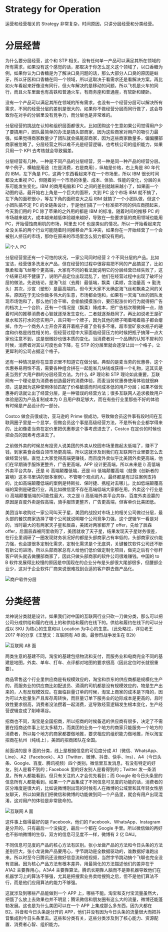 # Strategy for Operation

运营和经营相关的 Strategy 非常复杂，时间原因，只讲分层经营和分类经营。

# 分层经营

为什么要分层经营，这个和 STP 相关。没有任何单一产品可以满足其所在领域的所有需求，如果没有这个感觉的话，那取决于你怎么定义这个领域了，以口香糖为例，如果你认为口香糖是为了解决口臭问题的话，那么大部分人口臭的原因是蛀牙，所以牙医和口香糖在同一个领域，所以这取决于看需求还是看解决方案。再比如火车看起来好像没有同行，但火车解决的是移动的问题，所以飞机是火车的同行，而且火车里面也有高铁和普通火车，有商务座和普通座，有软卧和硬卧。

没有一个产品可以满足其所在领域的所有需求，也没有一个经营分层可以解决所有需求，不同的经营分层的差别是很大的，如果你不做经营分层而同行做了，这会导致你在对手的分层里没有竞争力，而分层也是非常难的。

分层经营的挑战在认知和组织层面都很大。比如团购这个生意如果公司觉得用户少了要搞用户，团队最简单的办法是搞头部商家，因为这些商家对用户的吸引力最强，如果觉得商家数量少了团队就会搞尾部商家，因为这些商家数量多，偏偏腰部商家被忽略了。分层经营之所以难不光是经营逻辑，也考核公司的组织能力，如果只用一个 KPI 去考核就会导致偏差。

分层经营有几种。一种是不同产品的分层经营，另一种是同一种产品的经营分层。举个例子，横轴是用途（左是消费，右是商用），纵轴是价格，右上角是 80 年代的 IBM，左下角是 PC，这两个东西看起来不在一个市场里，所以 IBM 很长时间都没太重视 PC，但随着另一个市场的体量、成本、体验、性能的变化，分层的关系可能发生变化。IBM 的商用电脑和 PC 之间的差别就越来越小了，如果画一个动图的话，最开始右上角是一个巨大的面积，大到 PC 这个市场 IBM 就不搞了，左下角的面积很小，等左下角的面积变大之后 IBM 就搞了一个小团队做，但这个小团队搞不定 PC 的全链条设计，于是他们搞了一个标准把不同的供应商攒起来，今天我们用的 PC 除了苹果的之外用的都是 IBM 的标准，随着时间的推移 PC 的市场越来越大，成本越来越低体验越来越好，导致在一些要求低的商用领域也能用 PC，开始侵蚀商用机的市场，阿里去 IOE 也是类似的情况。所以一开始看起来完全没关系的两个行业可能随着时间推移会产生冲突，如果你在一开始经营了一个会被别人挤压的市场，那你在原来的市场里怎么努力都没有用的。

![个人 PC](https://assets.ng-tech.icu/item/20230305162637.png)

分层经营里还有一个可怕的状况，一家公司同时经营 2 个不同分层的产品。比如宝洁，经营很多洗发水产品，但在经营的过程中很容易把不同的产品搞混了，比如飘柔和海飞丝哪个更高端，大家有不同的看法就说明它的分层经营已经失败了，这个结果已经不健康了，说明产品定位出现混乱了，他们在经营过程中出现了破坏分层的做法。先说结论，是海飞丝（去屑）最低端，飘柔（柔顺，含油量高 → 勤洗头）其次，沙宣（塑形）是最高端的。但今天大家不太确定海飞丝和飘柔之间的关系，原因在于无论你做多伟大的生意，市场都会饱和，如果有一天海飞丝的团队发现市场饱和了，那么他们会干嘛，会偷偷摸摸涨价，要匹配涨价的行为就得把广告的档次上一个台阶，还有一个情况是（飘柔）降成本，把广告档次稍微降一点，随着时间的推移消费者心智就逐渐发生变化，二者就逐渐趋同了。再比如说老王是矿泉水和苏打水的忠实用户，且只喝一个牌子，因为其他的牌子喝着喝着瓶子都会瘪掉，作为一个商务人士开会开着开着瓶子瘪了会有多不堪，超市里矿泉水瓶子的硬度和价格是线性相关的，但经营过程中大家面临经营压力的时候把瓶子搞薄一点大家也注意不到，这是很微妙也很本质的变化。当消费者对一个品牌的认知不犀利的时候，消费者对其认可度也会下降，在 STP 的分层里就会逐渐让出一个格子，让更犀利的公司占据这个格子。

还有一种情况是你在显意识里不知道它在做分层。典型的是麦当劳的优惠券，这个优惠券易用性不高，需要各种组合拼在一起能省几块钱或获得一个礼物，这其实是麦当劳扩大用户群的分层经营方法。为什么 4P 理论和 STP 理论如此重要，互联网有一个理论是为消费者创造最好的消费体验，而麦当劳优惠券使用体验就很麻烦，这是因为这种使用体验匹配了价格敏感而时间成本低的用户分层；如果不做优惠券的话就让出了经营分层，是一种错误的经营方法；很多互联网人追求极致用户体验是因为产品复制成本为 0 且用户群足够大，而在有些行业里那些不好的体验有时候是产品设计的一部分。

Costco 做会员很成功，亚马逊的 Prime 很成功，导致做会员这件事有段时间在互联网圈子里是一个显学，但做会员这个事是高级经营方法，不是所有企业都学得来的，比如像麦当劳在定价里把优惠券这个事考虑进去了，Costco 在定价的时候也把会员的因素考虑进去了。

之前做外卖的时候总有投资人说美团的外卖从校园市场里做起太低端了，赚不了钱，到家美食会做白领市场更高端，所以这就涉及到我们在互联网行业里要怎么去做经营分层。直觉上大家觉得高端更赚钱，而百度外卖似乎比美团外卖更高端，他们在早期骑手服饰更整齐，广告更高端，APP 设计更高端，所以未来是 i) 高低端外卖平台共存，还是 ii) 高端颠覆低端，还是 iii) 低端颠覆高端（就像《创新者的窘境》这本书里讲的很多案例）。不管哪个观点的人，最终都是有过往案例支持的，比如高端颠覆低端的案例是特斯拉、保时捷、携程对去哪儿，比如低端颠覆高端的案例是硬盘行业，再比如微信里不存在高端低端大家都在用。外卖这个行业是 ii) 高端颠覆低端的可能性最大，次之是 i) 高低端外卖平台共存，百度外卖没赢的原因是百度外卖是假高端，骑手服饰更整齐，广告更高端，但客单价比美团低。

美团当年收购过一家公司叫天子星，美团的战投对市场上的相关公司做过分层，最头部的餐饮商家选择了哪个公司就说明哪个公司竞争力强，这个逻辑乍一看是对的，当时最大的有两家天子星和辰森，美团对两家都开了 offer，先给了辰森 offer，后面辰森被阿里收购了，美团就收了天子星，结果发现天子星财务很差，在行业里调研了一圈发现财务状况好的都是头部商家占有率低的，头部商家议价能力强，也会提很多定制化需求，定制化需求是个无底洞，关键餐饮软件公司还不断有新公司进场，所以头部商家总有人给他们低价做定制化项目，做完之后有个标杆客户转头就去做腰部商家了，因此只做头部商家的软件公司很难赚钱。中国的 to B 软件发展得比较慢的原因是中国现在的企业分布是头部很大尾部很多，但腰部企业少，这对于企业软件厂商来说很难找到合适的客户群去做产品化。

![商户软件分层](https://assets.ng-tech.icu/item/20230305164123.png)

# 分类经营

龙神说分类就是设计。如果我们对中国的互联网行业只砍一刀做分类，那么可以把公司分成供给和履约在线上的和供给和履约在线下的。供给和履约在线下的可以分成以 SKU 为核心的生意和以 Location 为中心的生意。（此处略过，详见老王 2017 年的分享《王慧文：互联网有 AB 面，最惨烈战争发生在 B2》）

![互联网 AB 面](https://assets.ng-tech.icu/item/20230305171021.png)

两类生意的基建不同，淘宝的基建包括物流和支付，而服务业和电商完全不同的基建是地图，外卖、单车、打车、点评都对地图的要求很高（因此定位时长就很重要）。

商品零售这个行业里供应商是有规模效应的，淘宝和京东的供应商都是规模化生产的，而服务业的供应商比如配送员、滴滴的司机都是没有规模效应的，物是生产出来的，人有反规模效应。在面临巨量订单的时候，淘宝上商家的成本是下降的，因为可以大批量生产且库存周转快，而巨量订单下服务业的边际成本是更高的，且时效性要求很高，消费者没法攒着一起消费，这导致经营逻辑发生根本变化，生产经营逻辑变成了削峰填谷。

招商也不同，淘宝是全国招商，所以招商的时候备选的供应商有很多，决定了不需要在招商这件事上花太多精力，而美团的业务一个地方的商家只能服务一个地方的消费者，所以每个地方的商家都要做地推，要求相应的组织能力做地推，所以淘宝招商在杭州（纯线上），美团的招商团队在全国。

前面讲的是 B 面的分类，线上是根据信息的可见度分成 A1（微信、WhatsApp、Line）、A2（Facebook）、A3（Twitter、微博、抖音、快手、Ins）、A4（今日头条、Google、百度、腾讯视频）四个类别。微信里互发消息，有没有特定的好友，别人是看不到的；Facebook 里的好友别人是看得到的；Twitter 发一条消息，所有人都能看到，但只有关注的人才会优先看到；而 Google 和今日头条里的信息所有人都能看到。如果一个产品集成了不同信息可见度的功能的话，消费者的区分难度是很大的，比如说微博刚出现的时候有人在微博的公域里和其年轻女性朋友聊天，所以如果我们把微信和微博的功能做到同一个产品里，就会有用户出现混淆，这对用户的体验是非常致命的。

![互联网 A 面](https://assets.ng-tech.icu/item/20230305171507.png)

这件事上做得最好的是 Facebook，他们的 Facebook、WhatsApp、Instagram 是分开的，只有最后一个没搞定，最后一个都在 Google 手里。所以微信做的再好也不影响微博的生存，双方的信息可见度不一样，微博有 2 亿 DAU。

不同信息可见度的产品的核心方法有区别。张小龙做产品的方法和今日头条的方法差别巨大，张小龙说做产品要用心，字节跳动是全数据驱动的，谁数据好谁跑出来。所以时至今日腾讯还没做好信息流和短视频，当然字节跳动搞个飞聊也完全没有进展。因为核心产品方法有根本差异，用最简化的方法描述他们的差异在于 A1A2 主要靠用心，A3A4 主要靠算法，腾讯长期靠人脑而不是靠机器导致他们在机器学习上的算法不够强，尤其是把搜索业务卖给搜狗之后，但不是他们算法不行，而是他们应用算法的能力不够强。

这就涉及到哪些产品能做到一个 APP 上，哪些不能。淘宝和支付宝流量虽然大，把饿了么放上去效果也并不明显；腾讯微信和朋友圈有这么大的流量，微博还能蓬勃发展。这也是为什么美团可以在一个 APP 上集成那么多东西，因为大都在 B2。抖音和今日头条是分开的 APP，他们并没有因为今日头条的流量很大而把抖音集成到今日头条里去。这些和分类有关，这些分类涉及到了核心能力、资源配置、消费者心智、组织能力。
